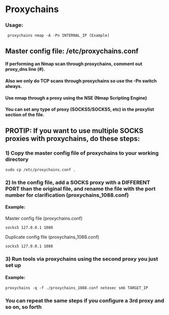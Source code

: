 # Proxychains

### Usage:

     proxychains nmap -A -Pn INTERNAL_IP (Example)

## Master config file: /etc/proxychains.conf

#### If performing an Nmap scan through proxychains, comment out proxy_dns line (#).

#### Also we only do TCP scans through proxychains so use the -Pn switch always.

#### Use nmap through a proxy using the NSE (Nmap Scripting Engine)

#### You can set any type of proxy (SOCKS5/SOCKS5, etc) in the proxylist section of the file.

## PROTIP: If you want to use multiple SOCKS proxies with proxychains, do these steps:

### 1) Copy the master config file of proxychains to your working directory

    sudo cp /etc/proxychains.conf .

### 2) In the config file, add a SOCKS proxy with a DIFFERENT PORT than the original file, and rename the file with the port number for clarification (proxychains_1088.conf)

#### Example:

Master config file (proxychains.conf)

    socks5 127.0.0.1 1080

Duplicate config file (proxychains_1088.conf)

    socks5 127.0.0.1 1088

### 3) Run tools via proxychains using the second proxy you just set up

#### Example:

    proxychains -q -f ./proxychains_1088.conf netexec smb TARGET_IP

### You can repeat the same steps if you configure a 3rd proxy and so on, so forth
